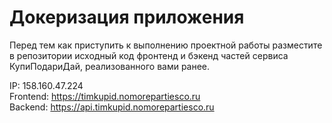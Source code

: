 # Докеризация приложения

Перед тем как приступить к выполнению проектной работы разместите в репозитории исходный код фронтенд и бэкенд частей сервиса КупиПодариДай, реализованного вами ранее. 

IP: 158.160.47.224  
Frontend: https://timkupid.nomorepartiesco.ru  
Backend: https://api.timkupid.nomorepartiesco.ru  